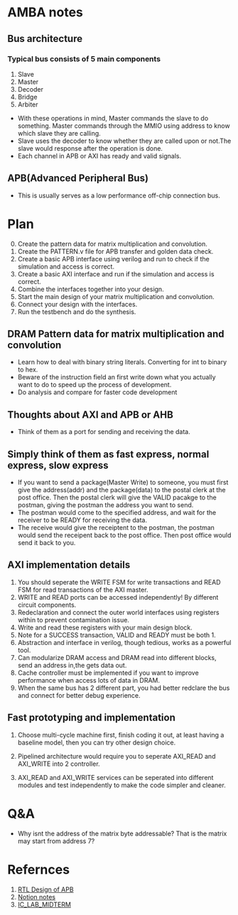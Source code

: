 # AMBA notes
## Bus architecture
### Typical bus consists of 5 main components
1. Slave
2. Master
3. Decoder
4. Bridge
5. Arbiter

- With these operations in mind, Master commands the slave to do something. Master commands through the MMIO using address to know which slave they are calling.
- Slave uses the decoder to know whether they are called upon or not.The slave would response after the operation is done.
- Each channel in APB or AXI has ready and valid signals.

## APB(Advanced Peripheral Bus)
- This is usually serves as a low performance off-chip connection bus.

# Plan
0. Create the pattern data for matrix multiplication and convolution.
1. Create the PATTERN.v file for APB transfer and golden data check.
2. Create a basic APB interface using verilog and run to check if the simulation and access is correct.
3. Create a basic AXI interface and run if the simulation and access is correct.
4. Combine the interfaces together into your design.
5. Start the main design of your matrix multiplication and convolution.
6. Connect your design with the interfaces.
7. Run the testbench and do the synthesis.

## DRAM Pattern data for matrix multiplication and convolution
- Learn how to deal with binary string literals. Converting for int to binary to hex.
- Beware of the instruction field an first write down what you actually want to do to speed up the process of development.
- Do analysis and compare for faster code development

## Thoughts about AXI and APB or AHB
- Think of them as a port for sending and receiving the data.
## Simply think of them as fast express,  normal express, slow express
- If you want to send a package(Master Write) to someone, you must first give the address(addr) and the package(data) to the postal clerk at the post office. Then the postal clerk will give the VALID pacakge to the postman, giving the postman the address you want to send.
- The postman would come to the specified address, and wait for the receiver to be READY for receiving the data.
- The receive would give the receiptent to the postman, the postman would send the receipent back to the post office. Then post office would send it back to you.

## AXI implementation details
1. You should seperate the WRITE FSM for write transactions and READ FSM for read transactions of the AXI master.
2. WRITE and READ ports can be accessed independently! By different circuit components.
3. Redeclaration and connect the outer world interfaces using registers within to prevent contamination issue.
4. Write and read these registers with your main design block.
5. Note for a SUCCESS transaction, VALID and READY must be both 1.
6. Abstraction and interface in verilog, though tedious, works as a powerful tool.
7. Can modularize DRAM access and DRAM read into different blocks, send an address in,the gets data out.
8. Cache controller must be implemented if you want to improve performance when access lots of data in DRAM.
9. When the same bus has 2 different part, you had better redclare the bus and connect for better debug experience.


## Fast prototyping and implementation
1. Choose multi-cycle machine first, finish coding it out, at least having a baseline model, then you can try other design choice.

2. Pipelined architecture would require you to seperate AXI_READ and AXI_WRITE into 2 controller.

3. AXI_READ and AXI_WRITE services can be seperated into different modules and test independently to make the code simpler and cleaner.

# Q&A
- Why isnt the address of the matrix byte addressable? That is the matrix may start from address 7?

# Refernces
1. [RTL Design of APB](https://www.youtube.com/watch?v=ZtM4H8OCWDI&t=1441s)
2. [Notion notes](https://www.notion.so/06582258d7f845bc94b2a0919d011789?v=7b865b48469b4ef2b909d6cd4ceeb4a0&p=3c7f403061c247e5af8b6d6a57572edc&pm=s)
3. [IC_LAB_MIDTERM](https://github.com/mirkat1206/2021_Spring_NCTU_ICLAB/tree/main/Midterm_Project)
